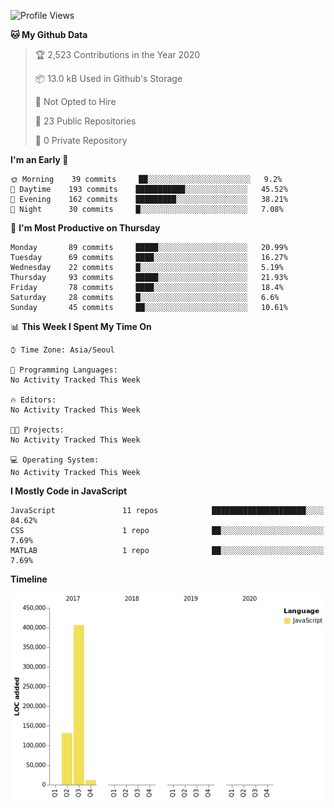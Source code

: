 
<!--START_SECTION:waka-->
![Profile Views](http://img.shields.io/badge/Profile%20Views-0-blue)

**🐱 My Github Data** 

> 🏆 2,523 Contributions in the Year 2020
 > 
> 📦 13.0 kB Used in Github's Storage 
 > 
> 🚫 Not Opted to Hire
 > 
> 📜 23 Public Repositories
 > 
> 🔑 0 Private Repository 
 > 
**I'm an Early 🐤** 

```text
🌞 Morning    39 commits     ██░░░░░░░░░░░░░░░░░░░░░░░   9.2% 
🌆 Daytime    193 commits    ███████████░░░░░░░░░░░░░░   45.52% 
🌃 Evening    162 commits    █████████░░░░░░░░░░░░░░░░   38.21% 
🌙 Night      30 commits     █░░░░░░░░░░░░░░░░░░░░░░░░   7.08%

```
📅 **I'm Most Productive on Thursday** 

```text
Monday       89 commits     █████░░░░░░░░░░░░░░░░░░░░   20.99% 
Tuesday      69 commits     ████░░░░░░░░░░░░░░░░░░░░░   16.27% 
Wednesday    22 commits     █░░░░░░░░░░░░░░░░░░░░░░░░   5.19% 
Thursday     93 commits     █████░░░░░░░░░░░░░░░░░░░░   21.93% 
Friday       78 commits     ████░░░░░░░░░░░░░░░░░░░░░   18.4% 
Saturday     28 commits     █░░░░░░░░░░░░░░░░░░░░░░░░   6.6% 
Sunday       45 commits     ██░░░░░░░░░░░░░░░░░░░░░░░   10.61%

```


📊 **This Week I Spent My Time On** 

```text
⌚︎ Time Zone: Asia/Seoul

💬 Programming Languages: 
No Activity Tracked This Week

🔥 Editors: 
No Activity Tracked This Week

🐱‍💻 Projects: 
No Activity Tracked This Week

💻 Operating System: 
No Activity Tracked This Week

```

**I Mostly Code in JavaScript** 

```text
JavaScript               11 repos            █████████████████████░░░░   84.62% 
CSS                      1 repo              ██░░░░░░░░░░░░░░░░░░░░░░░   7.69% 
MATLAB                   1 repo              ██░░░░░░░░░░░░░░░░░░░░░░░   7.69%

```


**Timeline**

![Chart not found](https://github.com/WANZARGEN/WANZARGEN/blob/master/charts/bar_graph.png) 


<!--END_SECTION:waka-->
